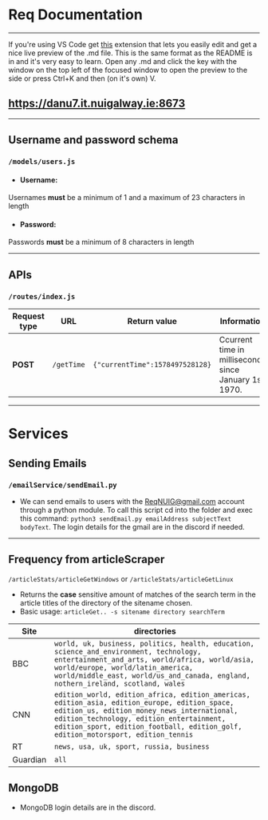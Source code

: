 # Req Documentation 
____

If you're using VS Code get [this](https://marketplace.visualstudio.com/items?itemName=shd101wyy.markdown-preview-enhanced) extension that lets you easily edit and get a nice live preview of the .md file. This is the same format as the README is in and it's very easy to learn. Open any .md and click the key with the window on the top left of the focused window to open the preview to the side or press Ctrl+K and then (on it's own) V.

## https://danu7.it.nuigalway.ie:8673
____
## Username and password schema
### `/models/users.js`
* ####  Username:
Usernames **must** be a minimum of 1 and a maximum of 23 characters in length
* #### Password:
Passwords **must** be a minimum of 8 characters in length
____

## APIs
### `/routes/index.js`
| Request type  | URL | Return value|  Information |
| ------------- | ------------- | ------------- | ------------- |
| **POST**  | `/getTime` | `{"currentTime":1578497528128}` | Ccurrent time in milliseconds since January 1st 1970.  |
____

# Services

## Sending Emails
### `/emailService/sendEmail.py`
* We can send emails to users with the ReqNUIG@gmail.com account through a python module. To call this script cd into the folder and exec this command: `python3 sendEmail.py emailAddress subjectText bodyText`. The login details for the gmail are in the discord if needed.
____

## Frequency from articleScraper
`/articleStats/articleGetWindows` or `/articleStats/articleGetLinux`
* Returns the **case** sensitive amount of matches of the search term in the article titles of the directory of the sitename chosen.
* Basic usage: `articleGet.. -s sitename directory searchTerm`

| Site  |  directories |
| ------------- | ------------- | 
| BBC | `world, uk, business, politics, health, education, science_and_environment, technology, entertainment_and_arts, world/africa, world/asia, world/europe, world/latin_america, world/middle_east, world/us_and_canada, england, nothern_ireland, scotland, wales` |
| CNN | `edition_world, edition_africa, edition_americas, edition_asia, edition_europe, edition_space, edition_us, edition_money_news_international, edition_technology, edition_entertainment, edition_sport, edition_football, edition_golf, edition_motorsport, edition_tennis`| 
| RT | `news, usa, uk, sport, russia, business`| 
| Guardian | `all`| 




## MongoDB

* MongoDB login details are in the discord.